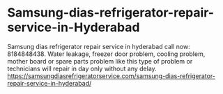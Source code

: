# Samsung-dias-refrigerator-repair-service-in-Hyderabad
Samsung dias refrigerator repair service in hyderabad call now: 8184848438. Water leakage, freezer door problem, cooling problem, mother board or spare parts problem like this type of problem or technicians will repair in day only without any delay.  https://samsungdiasrefrigeratorservice.com/samsung-dias-refrigerator-repair-service-in-hyderabad/
